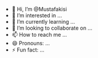 - 👋 Hi, I’m @Mustafakisi
- 👀 I’m interested in ...
- 🌱 I’m currently learning ...
- 💞️ I’m looking to collaborate on ...
- 📫 How to reach me ...
- 😄 Pronouns: ...
- ⚡ Fun fact: ...

<!---
Mustafakisi/Mustafakisi is a ✨ special ✨ repository because its `README.md` (this file) appears on your GitHub profile.
You can click the Preview link to take a look at your changes.
--->
